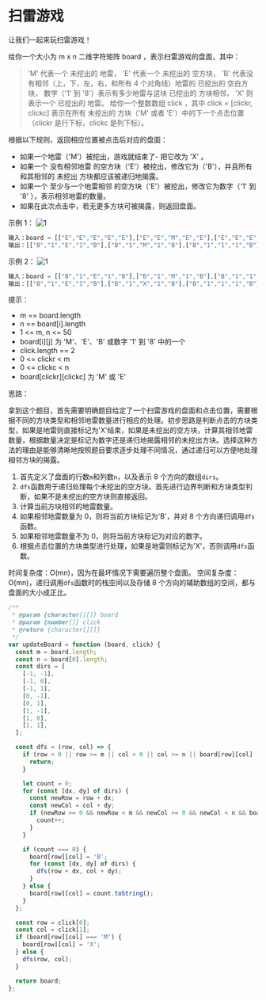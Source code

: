 # 扫雷游戏

让我们一起来玩扫雷游戏！

给你一个大小为 m x n 二维字符矩阵 board ，表示扫雷游戏的盘面，其中：

> 'M' 代表一个 未挖出的 地雷，
> 'E' 代表一个 未挖出的 空方块，
> 'B' 代表没有相邻（上，下，左，右，和所有 4 个对角线）地雷的 已挖出的 空白方块，
> 数字（'1' 到 '8'）表示有多少地雷与这块 已挖出的 方块相邻，
> 'X' 则表示一个 已挖出的 地雷。
> 给你一个整数数组 click ，其中 click = [clickr, clickc] 表示在所有 未挖出的 方块（'M' 或者 'E'）中的下一个点击位置（clickr 是行下标，clickc 是列下标）。

根据以下规则，返回相应位置被点击后对应的盘面：

- 如果一个地雷（'M'）被挖出，游戏就结束了- 把它改为 'X' 。
- 如果一个 没有相邻地雷 的空方块（'E'）被挖出，修改它为（'B'），并且所有和其相邻的 未挖出 方块都应该被递归地揭露。
- 如果一个 至少与一个地雷相邻 的空方块（'E'）被挖出，修改它为数字（'1' 到 '8' ），表示相邻地雷的数量。
- 如果在此次点击中，若无更多方块可被揭露，则返回盘面。

示例 1：
![1](https://assets.leetcode.com/uploads/2023/08/09/untitled.jpeg)

```js
输入：board = [["E","E","E","E","E"],["E","E","M","E","E"],["E","E","E","E","E"],["E","E","E","E","E"]], click = [3,0]
输出：[["B","1","E","1","B"],["B","1","M","1","B"],["B","1","1","1","B"],["B","B","B","B","B"]]
```

示例 2：
![1](https://assets.leetcode.com/uploads/2023/08/09/untitled-2.jpeg)

```js
输入：board = [["B","1","E","1","B"],["B","1","M","1","B"],["B","1","1","1","B"],["B","B","B","B","B"]], click = [1,2]
输出：[["B","1","E","1","B"],["B","1","X","1","B"],["B","1","1","1","B"],["B","B","B","B","B"]]
```

提示：

- m == board.length
- n == board[i].length
- 1 <= m, n <= 50
- board[i][j] 为 'M'、'E'、'B' 或数字 '1' 到 '8' 中的一个
- click.length == 2
- 0 <= clickr < m
- 0 <= clickc < n
- board[clickr][clickc] 为 'M' 或 'E'

思路：

拿到这个题目，首先需要明确题目给定了一个扫雷游戏的盘面和点击位置，需要根据不同的方块类型和相邻地雷数量进行相应的处理。初步思路是判断点击的方块类型，如果是地雷则直接标记为'X'结束，如果是未挖出的空方块，计算其相邻地雷数量，根据数量决定是标记为数字还是递归地揭露相邻的未挖出方块。选择这种方法的理由是能够清晰地按照题目要求逐步处理不同情况，通过递归可以方便地处理相邻方块的揭露。

1. 首先定义了盘面的行数`m`和列数`n`，以及表示 8 个方向的数组`dirs`。
2. `dfs`函数用于递归处理每个未挖出的空方块。首先进行边界判断和方块类型判断，如果不是未挖出的空方块则直接返回。
3. 计算当前方块相邻的地雷数量。
4. 如果相邻地雷数量为 0，则将当前方块标记为'B'，并对 8 个方向递归调用`dfs`函数。
5. 如果相邻地雷数量不为 0，则将当前方块标记为对应的数字。
6. 根据点击位置的方块类型进行处理，如果是地雷则标记为'X'，否则调用`dfs`函数。

时间复杂度：O(mn)，因为在最坏情况下需要遍历整个盘面。
空间复杂度：O(mn)，递归调用`dfs`函数时的栈空间以及存储 8 个方向的辅助数组的空间，都与盘面的大小成正比。

```js
/**
 * @param {character[][]} board
 * @param {number[]} click
 * @return {character[][]}
 */
var updateBoard = function (board, click) {
  const m = board.length;
  const n = board[0].length;
  const dirs = [
    [-1, -1],
    [-1, 0],
    [-1, 1],
    [0, -1],
    [0, 1],
    [1, -1],
    [1, 0],
    [1, 1],
  ];

  const dfs = (row, col) => {
    if (row < 0 || row >= m || col < 0 || col >= n || board[row][col] !== 'E') {
      return;
    }

    let count = 0;
    for (const [dx, dy] of dirs) {
      const newRow = row + dx;
      const newCol = col + dy;
      if (newRow >= 0 && newRow < m && newCol >= 0 && newCol < n && board[newRow][newCol] === 'M') {
        count++;
      }
    }

    if (count === 0) {
      board[row][col] = 'B';
      for (const [dx, dy] of dirs) {
        dfs(row + dx, col + dy);
      }
    } else {
      board[row][col] = count.toString();
    }
  };

  const row = click[0];
  const col = click[1];
  if (board[row][col] === 'M') {
    board[row][col] = 'X';
  } else {
    dfs(row, col);
  }

  return board;
};
```
